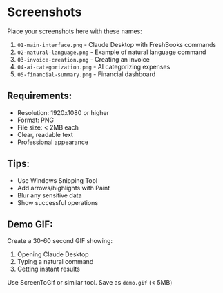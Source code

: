 # Screenshots

Place your screenshots here with these names:

1. `01-main-interface.png` - Claude Desktop with FreshBooks commands
2. `02-natural-language.png` - Example of natural language command
3. `03-invoice-creation.png` - Creating an invoice
4. `04-ai-categorization.png` - AI categorizing expenses
5. `05-financial-summary.png` - Financial dashboard

## Requirements:
- Resolution: 1920x1080 or higher
- Format: PNG
- File size: < 2MB each
- Clear, readable text
- Professional appearance

## Tips:
- Use Windows Snipping Tool
- Add arrows/highlights with Paint
- Blur any sensitive data
- Show successful operations

## Demo GIF:
Create a 30-60 second GIF showing:
1. Opening Claude Desktop
2. Typing a natural command
3. Getting instant results

Use ScreenToGif or similar tool.
Save as `demo.gif` (< 5MB)

